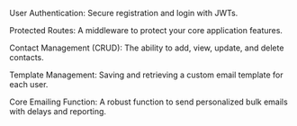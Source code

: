 User Authentication: Secure registration and login with JWTs.

Protected Routes: A middleware to protect your core application features.

Contact Management (CRUD): The ability to add, view, update, and delete contacts.

Template Management: Saving and retrieving a custom email template for each user.

Core Emailing Function: A robust function to send personalized bulk emails with delays and reporting.
